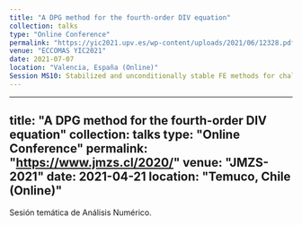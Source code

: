 ```yaml
---
title: "A DPG method for the fourth-order DIV equation"
collection: talks
type: "Online Conference"
permalink: "https://yic2021.upv.es/wp-content/uploads/2021/06/12328.pdf"
venue: "ECCOMAS YIC2021"
date: 2021-07-07
location: "Valencia, España (Online)"
Session MS10: Stabilized and unconditionally stable FE methods for challenging problems in engineering and science.
---
```

---
title: "A DPG method for the fourth-order DIV equation"
collection: talks
type: "Online Conference"
permalink: "https://www.jmzs.cl/2020/"
venue: "JMZS-2021"
date: 2021-04-21
location: "Temuco, Chile (Online)"
---
Sesión temática de Análisis Numérico.

